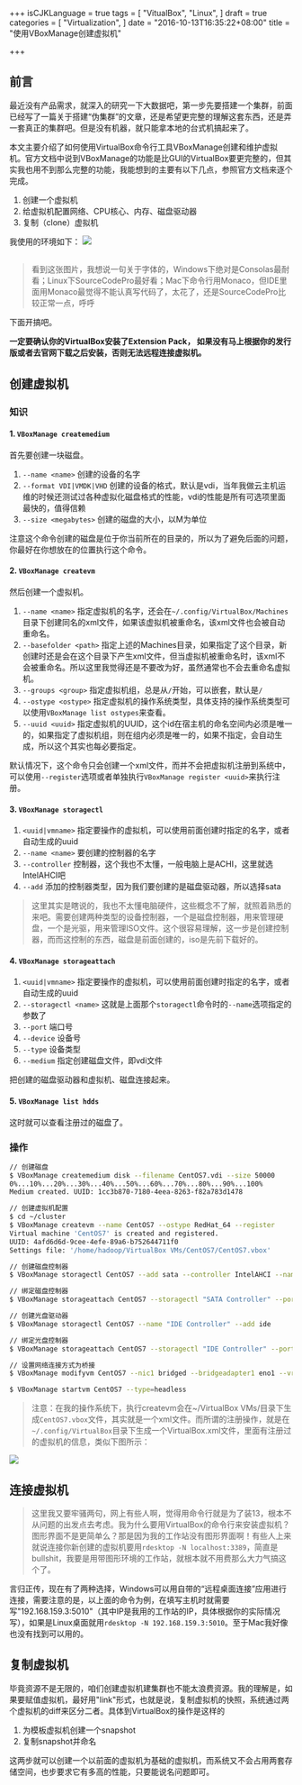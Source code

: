 +++
isCJKLanguage = true
tags = [
  "VitualBox",
  "Linux",
]
draft = true
categories = [
  "Virtualization",
]
date = "2016-10-13T16:35:22+08:00"
title = "使用VBoxManage创建虚拟机"

+++

## 前言

最近没有产品需求，就深入的研究一下大数据吧，第一步先要搭建一个集群，前面已经写了一篇关于搭建“伪集群”的文章，还是希望更完整的理解这套东西，还是弄一套真正的集群吧。但是没有机器，就只能拿本地的台式机搞起来了。

本文主要介绍了如何使用VirtualBox命令行工具VBoxManage创建和维护虚拟机。官方文档中说到VBoxManage的功能是比GUI的VirtualBox要更完整的，但其实我也用不到那么完整的功能，我能想到的主要有以下几点，参照官方文档来逐个完成。

1. 创建一个虚拟机
2. 给虚拟机配置网络、CPU核心、内存、磁盘驱动器
3. 复制（clone）虚拟机

我使用的环境如下：
![](http://7xn2pe.com1.z0.glb.clouddn.com/machine.png)

##
> 看到这张图片，我想说一句关于字体的，Windows下绝对是Consolas最耐看；Linux下SourceCodePro最好看；Mac下命令行用Monaco，但IDE里面用Monaco最觉得不能认真写代码了，太花了，还是SourceCodePro比较正常一点，呼呼

下面开搞吧。

**一定要确认你的VirtualBox安装了Extension Pack， 如果没有马上根据你的发行版或者去官网下载之后安装，否则无法远程连接虚拟机。**

## 创建虚拟机

### 知识

#### 1. `VBoxManage createmedium`

首先要创建一块磁盘。

1. `--name <name>` 创建的设备的名字
2. `--format VDI|VMDK|VHD` 创建的设备的格式，默认是vdi，当年我做云主机运维的时候还测试过各种虚拟化磁盘格式的性能，vdi的性能是所有可选项里面最快的，值得信赖
3. `--size <megabytes>` 创建的磁盘的大小，以M为单位

注意这个命令创建的磁盘是位于你当前所在的目录的，所以为了避免后面的问题，你最好在你想放在的位置执行这个命令。

#### 2. `VBoxManage createvm`

然后创建一个虚拟机。

1. `--name <name>` 指定虚拟机的名字，还会在`~/.config/VirtualBox/Machines`目录下创建同名的xml文件，如果该虚拟机被重命名，该xml文件也会被自动重命名。
2. `--basefolder <path>` 指定上述的Machines目录，如果指定了这个目录，新创建时还是会在这个目录下产生xml文件，但当虚拟机被重命名时，该xml不会被重命名。所以这里我觉得还是不要改为好，虽然通常也不会去重命名虚拟机。
3. `--groups <group>` 指定虚拟机组，总是从`/`开始，可以嵌套，默认是`/`
4. `--ostype <ostype>` 指定虚拟机的操作系统类型，具体支持的操作系统类型可以使用`VBoxManage list ostypes`来查看。
5. `--uuid <uuid>` 指定虚拟机的UUID，这个id在宿主机的命名空间内必须是唯一的，如果指定了虚拟机组，则在组内必须是唯一的，如果不指定，会自动生成，所以这个其实也每必要指定。

默认情况下，这个命令只会创建一个xml文件，而并不会把虚拟机注册到系统中，可以使用`--register`选项或者单独执行`VBoxManage register <uuid>`来执行注册。

#### 3. `VBoxManage storagectl`

1. `<uuid|vmname>` 指定要操作的虚拟机，可以使用前面创建时指定的名字，或者自动生成的uuid
2. `--name <name>` 要创建的控制器的名字
3. `--controller` 控制器，这个我也不太懂，一般电脑上是ACHI，这里就选IntelAHCI吧
4. `--add` 添加的控制器类型，因为我们要创建的是磁盘驱动器，所以选择sata

> 这里其实是瞎说的，我也不太懂电脑硬件，这些概念不了解，就照着熟悉的来吧。需要创建两种类型的设备控制器，一个是磁盘控制器，用来管理硬盘，一个是光驱，用来管理ISO文件。这个很容易理解，这一步是创建控制器，而而这控制的东西，磁盘是前面创建的，iso是先前下载好的。

#### 4. `VBoxManage storageattach`

1. `<uuid|vmname>` 指定要操作的虚拟机，可以使用前面创建时指定的名字，或者自动生成的uuid
2. `--storagectl <name>` 这就是上面那个`storagectl`命令时的`--name`选项指定的参数了
3. `--port` 端口号
4. `--device` 设备号
5. `--type` 设备类型
6. `--medium` 指定创建磁盘文件，即vdi文件


把创建的磁盘驱动器和虚拟机、磁盘连接起来。

#### 5. `VBoxManage list hdds`

这时就可以查看注册过的磁盘了。


### 操作

```bash
// 创建磁盘
$ VBoxManage createmedium disk --filename CentOS7.vdi --size 50000
0%...10%...20%...30%...40%...50%...60%...70%...80%...90%...100%
Medium created. UUID: 1cc3b870-7180-4eea-8263-f82a783d1478

// 创建虚拟机配置
$ cd ~/cluster
$ VBoxManage createvm --name CentOS7 --ostype RedHat_64 --register
Virtual machine 'CentOS7' is created and registered.
UUID: 4afd6d6d-9cee-4efe-89a6-b752644711f0
Settings file: '/home/hadoop/VirtualBox VMs/CentOS7/CentOS7.vbox'

// 创建磁盘控制器
$ VBoxManage storagectl CentOS7 --add sata --controller IntelAHCI --name "SATA Controller"

// 绑定磁盘控制器
$ VBoxManage storageattach CentOS7 --storagectl "SATA Controller" --port 0 --device 0 --type hdd --medium CentOS7.vdi

// 创建光盘驱动器
$ VBoxManage storagectl CentOS7 --name "IDE Controller" --add ide

// 绑定光盘控制器
$ VBoxManage storageattach CentOS7 --storagectl "IDE Controller" --port 0 --device 0 --type dvddrive --medium ~/Downloads/CentOS-7-x86_64-Minimal-1511.iso

// 设置网络连接方式为桥接
$ VBoxManage modifyvm CentOS7 --nic1 bridged --bridgeadapter1 eno1 --vrde on --vrdeaddress 0.0.0.0 --vrdeport 5010 --memory 1024 --cpus 1

$ VBoxManage startvm CentOS7 --type=headless

```

> 注意：在我的操作系统下，执行createvm会在~/VirtualBox VMs/目录下生成`CentOS7.vbox`文件，其实就是一个xml文件。而所谓的注册操作，就是在`~/.config/VirtualBox`目录下生成一个VirtualBox.xml文件，里面有注册过的虚拟机的信息，类似下图所示：

![](http://7xn2pe.com1.z0.glb.clouddn.com/virtualbox.png)


## 连接虚拟机

> 这里我又要牢骚两句，网上有些人啊，觉得用命令行就是为了装13，根本不从问题的出发点去考虑。我为什么要用VirtualBox的命令行来安装虚拟机？图形界面不是更简单么？那是因为我的工作站没有图形界面啊！有些人上来就说连接你新创建的虚拟机要用`rdesktop -N localhost:3389`，简直是bullshit，我要是用带图形环境的工作站，就根本就不用费那么大力气搞这个了。

言归正传，现在有了两种选择，Windows可以用自带的“远程桌面连接”应用进行连接，需要注意的是，以上面的命令为例，在填写主机时就需要写"192.168.159.3:5010"（其中IP是我用的工作站的IP，具体根据你的实际情况写），如果是Linux桌面就用`rdesktop -N 192.168.159.3:5010`。至于Mac我好像也没有找到可以用的。

## 复制虚拟机

毕竟资源不是无限的，咱们创建虚拟机建集群也不能太浪费资源。我的理解是，如果要赋值虚拟机，最好用"link"形式，也就是说，复制虚拟机的快照，系统通过两个虚拟机的diff来区分二者。具体到VirtualBox的操作是这样的

1. 为模板虚拟机创建一个snapshot
2. 复制snapshot并命名

这两步就可以创建一个以前面的虚拟机为基础的虚拟机，而系统又不会占用两套存储空间，也步要求它有多高的性能，只要能说名问题即可。

